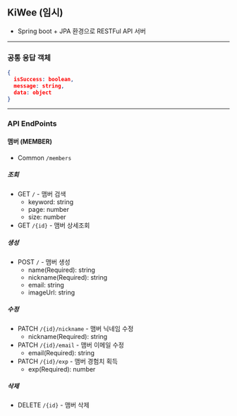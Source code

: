 ## KiWee (임시)

- Spring boot + JPA 환경으로 RESTFul API 서버
----
### 공통 응답 객체
```json
{
  isSuccess: boolean,
  message: string,
  data: object
}
```
----
### API EndPoints

#### 맴버 (MEMBER)
- Common `/members`

##### 조회
- GET `/` - 맴버 검색
  + keyword: string
  + page: number
  + size: number
- GET `/{id}` - 맴버 상세조회

##### 생성
- POST `/` - 맴버 생성
  + name(Required): string
  + nickname(Required): string
  + email: string
  + imageUrl: string

##### 수정
- PATCH `/{id}/nickname` - 맴버 닉네임 수정
  + nickname(Required): string
- PATCH `/{id}/email` - 맴버 이메일 수정
  + email(Required): string
- PATCH `/{id}/exp` - 맴버 경험치 획득
  + exp(Required): number

##### 삭제
- DELETE `/{id}` - 맴버 삭제
